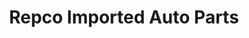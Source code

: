 ---
title: "Repco Imported Auto Parts"
url: /doylestown/repco-imported-auto-parts/
shop: car parts
---